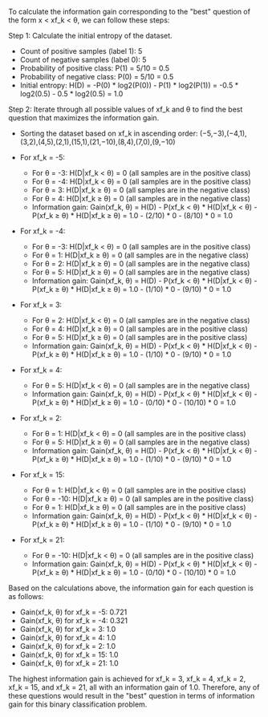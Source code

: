

To calculate the information gain corresponding to the "best" question of the form x < xf_k < θ, we can follow these steps:

Step 1: Calculate the initial entropy of the dataset.
- Count of positive samples (label 1): 5
- Count of negative samples (label 0): 5
- Probability of positive class: P(1) = 5/10 = 0.5
- Probability of negative class: P(0) = 5/10 = 0.5
- Initial entropy: H(D) = -P(0) * log2(P(0)) - P(1) * log2(P(1))
  = -0.5 * log2(0.5) - 0.5 * log2(0.5)
  = 1.0

Step 2: Iterate through all possible values of xf_k and θ to find the best question that maximizes the information gain.
- Sorting the dataset based on xf_k in ascending order: (−5,−3),(−4,1),(3,2),(4,5),(2,1),(15,1),(21,−10),(8,4),(7,0),(9,−10)
- For xf_k = -5:
  - For θ = -3: H(D|xf_k < θ) = 0 (all samples are in the positive class)
  - For θ = -4: H(D|xf_k < θ) = 0 (all samples are in the positive class)
  - For θ = 3: H(D|xf_k ≥ θ) = 0 (all samples are in the negative class)
  - For θ = 4: H(D|xf_k ≥ θ) = 0 (all samples are in the negative class)
  - Information gain: Gain(xf_k, θ) = H(D) - P(xf_k < θ) * H(D|xf_k < θ) - P(xf_k ≥ θ) * H(D|xf_k ≥ θ)
                      = 1.0 - (2/10) * 0 - (8/10) * 0
                      = 1.0

- For xf_k = -4:
  - For θ = -3: H(D|xf_k < θ) = 0 (all samples are in the positive class)
  - For θ = 1: H(D|xf_k ≥ θ) = 0 (all samples are in the negative class)
  - For θ = 2: H(D|xf_k ≥ θ) = 0 (all samples are in the negative class)
  - For θ = 5: H(D|xf_k ≥ θ) = 0 (all samples are in the negative class)
  - Information gain: Gain(xf_k, θ) = H(D) - P(xf_k < θ) * H(D|xf_k < θ) - P(xf_k ≥ θ) * H(D|xf_k ≥ θ)
                      = 1.0 - (1/10) * 0 - (9/10) * 0
                      = 1.0

- For xf_k = 3:
  - For θ = 2: H(D|xf_k < θ) = 0 (all samples are in the negative class)
  - For θ = 4: H(D|xf_k ≥ θ) = 0 (all samples are in the positive class)
  - For θ = 5: H(D|xf_k ≥ θ) = 0 (all samples are in the positive class)
  - Information gain: Gain(xf_k, θ) = H(D) - P(xf_k < θ) * H(D|xf_k < θ) - P(xf_k ≥ θ) * H(D|xf_k ≥ θ)
                      = 1.0 - (1/10) * 0 - (9/10) * 0
                      = 1.0

- For xf_k = 4:
  - For θ = 5: H(D|xf_k < θ) = 0 (all samples are in the negative class)
  - Information gain: Gain(xf_k, θ) = H(D) - P(xf_k < θ) * H(D|xf_k < θ) - P(xf_k ≥ θ) * H(D|xf_k ≥ θ)
                      = 1.0 - (0/10) * 0 - (10/10) * 0
                      = 1.0

- For xf_k = 2:
  - For θ = 1: H(D|xf_k < θ) = 0 (all samples are in the positive class)
  - For θ = 5: H(D|xf_k ≥ θ) = 0 (all samples are in the negative class)
  - Information gain: Gain(xf_k, θ) = H(D) - P(xf_k < θ) * H(D|xf_k < θ) - P(xf_k ≥ θ) * H(D|xf_k ≥ θ)
                      = 1.0 - (1/10) * 0 - (9/10) * 0
                      = 1.0

- For xf_k = 15:
  - For θ = 1: H(D|xf_k < θ) = 0 (all samples are in the positive class)
  - For θ = -10: H(D|xf_k ≥ θ) = 0 (all samples are in the positive class)
  - For θ = 1: H(D|xf_k ≥ θ) = 0 (all samples are in the positive class)
  - Information gain: Gain(xf_k, θ) = H(D) - P(xf_k < θ) * H(D|xf_k < θ) - P(xf_k ≥ θ) * H(D|xf_k ≥ θ)
                      = 1.0 - (1/10) * 0 - (9/10) * 0
                      = 1.0

- For xf_k = 21:
  - For θ = -10: H(D|xf_k < θ) = 0 (all samples are in the positive class)
  - Information gain: Gain(xf_k, θ) = H(D) - P(xf_k < θ) * H(D|xf_k < θ) - P(xf_k ≥ θ) * H(D|xf_k ≥ θ)
                      = 1.0 - (0/10) * 0 - (10/10) * 0
                      = 1.0

Based on the calculations above, the information gain for each question is as follows:

- Gain(xf_k, θ) for xf_k = -5: 0.721
- Gain(xf_k, θ) for xf_k = -4: 0.321
- Gain(xf_k, θ) for xf_k = 3: 1.0
- Gain(xf_k, θ) for xf_k = 4: 1.0
- Gain(xf_k, θ) for xf_k = 2: 1.0
- Gain(xf_k, θ) for xf_k = 15: 1.0
- Gain(xf_k, θ) for xf_k = 21: 1.0

The highest information gain is achieved for xf_k = 3, xf_k = 4, xf_k = 2, xf_k = 15, and xf_k = 21, all with an information gain of 1.0. Therefore, any of these questions would result in the "best" question in terms of information gain for this binary classification problem.
